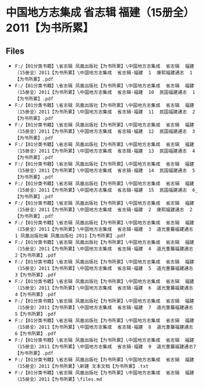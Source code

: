 # 中国地方志集成  省志辑  福建（15册全）2011【为书所累】

## Files

- `F:/【01分类书籍】\省志辑 凤凰出版社【为书所累】\中国地方志集成  省志辑  福建（15册全）2011【为书所累】\中国地方志集成  省志辑·福建  1  康熙福建通志  1【为书所累】.pdf`
- `F:/【01分类书籍】\省志辑 凤凰出版社【为书所累】\中国地方志集成  省志辑  福建（15册全）2011【为书所累】\中国地方志集成  省志辑·福建  10  民国福建通志  1【为书所累】.pdf`
- `F:/【01分类书籍】\省志辑 凤凰出版社【为书所累】\中国地方志集成  省志辑  福建（15册全）2011【为书所累】\中国地方志集成  省志辑·福建  11  民国福建通志  2【为书所累】.pdf`
- `F:/【01分类书籍】\省志辑 凤凰出版社【为书所累】\中国地方志集成  省志辑  福建（15册全）2011【为书所累】\中国地方志集成  省志辑·福建  12  民国福建通志  3【为书所累】.pdf`
- `F:/【01分类书籍】\省志辑 凤凰出版社【为书所累】\中国地方志集成  省志辑  福建（15册全）2011【为书所累】\中国地方志集成  省志辑·福建  13  民国福建通志  4【为书所累】.pdf`
- `F:/【01分类书籍】\省志辑 凤凰出版社【为书所累】\中国地方志集成  省志辑  福建（15册全）2011【为书所累】\中国地方志集成  省志辑·福建  14  民国福建通志  5【为书所累】.pdf`
- `F:/【01分类书籍】\省志辑 凤凰出版社【为书所累】\中国地方志集成  省志辑  福建（15册全）2011【为书所累】\中国地方志集成  省志辑·福建  15  民国福建通志  6_【为书所累】.pdf`
- `F:/【01分类书籍】\省志辑 凤凰出版社【为书所累】\中国地方志集成  省志辑  福建（15册全）2011【为书所累】\中国地方志集成  省志辑·福建  2  康熙福建通志  2【为书所累】.pdf`
- `F:/【01分类书籍】\省志辑 凤凰出版社【为书所累】\中国地方志集成  省志辑  福建（15册全）2011【为书所累】\中国地方志集成  省志辑·福建  3  道光重纂福建通志  1 凤凰出版社编 凤凰出版社 2011【为书所累】.pdf`
- `F:/【01分类书籍】\省志辑 凤凰出版社【为书所累】\中国地方志集成  省志辑  福建（15册全）2011【为书所累】\中国地方志集成  省志辑·福建  4  道光重纂福建通志  2【为书所累】.pdf`
- `F:/【01分类书籍】\省志辑 凤凰出版社【为书所累】\中国地方志集成  省志辑  福建（15册全）2011【为书所累】\中国地方志集成  省志辑·福建  5  道光重纂福建通志  3【为书所累】.pdf`
- `F:/【01分类书籍】\省志辑 凤凰出版社【为书所累】\中国地方志集成  省志辑  福建（15册全）2011【为书所累】\中国地方志集成  省志辑·福建  6  道光重纂福建通志  4【为书所累】.pdf`
- `F:/【01分类书籍】\省志辑 凤凰出版社【为书所累】\中国地方志集成  省志辑  福建（15册全）2011【为书所累】\中国地方志集成  省志辑·福建  7  道光重纂福建通志  5【为书所累】.pdf`
- `F:/【01分类书籍】\省志辑 凤凰出版社【为书所累】\中国地方志集成  省志辑  福建（15册全）2011【为书所累】\中国地方志集成  省志辑·福建  8  道光重纂福建通志  6【为书所累】.pdf`
- `F:/【01分类书籍】\省志辑 凤凰出版社【为书所累】\中国地方志集成  省志辑  福建（15册全）2011【为书所累】\中国地方志集成  省志辑·福建  9  道光重纂福建通志7【为书所累】.pdf`
- `F:/【01分类书籍】\省志辑 凤凰出版社【为书所累】\中国地方志集成  省志辑  福建（15册全）2011【为书所累】\新建 文本文档【为书所累】.txt`
- `F:/【01分类书籍】\省志辑 凤凰出版社【为书所累】\中国地方志集成  省志辑  福建（15册全）2011【为书所累】\files.md`
